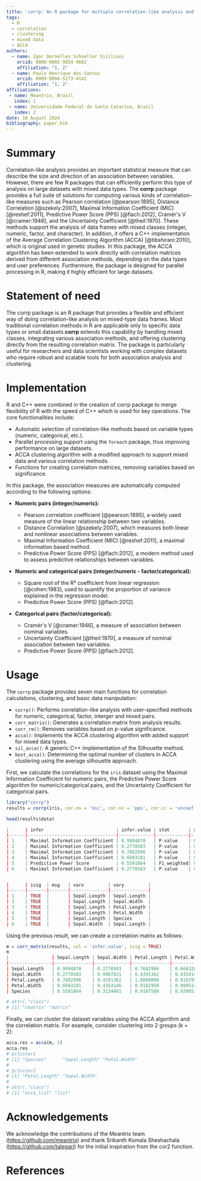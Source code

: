 ```yaml
---
title: 'corrp: An R package for multiple correlation-like analysis and clustering in mixed data'
tags:
  - R
  - correlation
  - clustering
  - mixed data
  - ACCA
authors:
  - name: Igor Dornelles Schoeller Siciliani
    orcid: 0000-0002-9854-9602
    affiliation: "1, 2"
  - name: Paulo Henrique dos Santos
    orcid: 0009-0004-5273-4142
    affiliation: "1, 2"
affiliations:
 - name: Meantrix, Brazil
   index: 1
 - name: Universidade Federal de Santa Catarina, Brazil
   index: 2
date: 16 August 2024
bibliography: paper.bib
---
```


# Summary

Correlation-like analysis provides an important statistical measure that can describe the size and direction of an association between variables. However, there are few R packages that can efficiently perform this type of analysis on large datasets with mixed data types. The **corrp** package provides a full suite of solutions for computing various kinds of correlation-like measures such as Pearson correlation [@pearson:1895], Distance Correlation [@szekely:2007], Maximal Information Coefficient (MIC) [@reshef:2011], Predictive Power Score (PPS) [@flach:2012], Cramér's V [@cramer:1946], and the Uncertainty Coefficient [@theil:1970]. These methods support the analysis of data frames with mixed classes (integer, numeric, factor, and character). In addition, it offers a C++ implementation of the Average Correlation Clustering Algorithm (ACCA) [@tibshirani:2010], which is original used in genetic studies. In this package, the ACCA algorithm has been extended to work directly with correlation matrices derived from different association methods, depending on the data types and user preferences. Furthermore, the package is designed for parallel processing in R, making it highly efficient for large datasets.



# Statement of need

The corrp package is an R package that provides a flexible and efficient way of doing correlation-like analysis on mixed-type data frames. Most traditional correlation methods in R are applicable only to specific data types or small datasets.**corrp** extends this capability by handling mixed classes, integrating various association methods, and offering clustering directly from the resulting correlation matrix. The package is particularly useful for researchers and data scientists working with complex datasets who require robust and scalable tools for both association analysis and clustering.


# Implementation

R and C++ were combined in the creation of corrp package to merge flexibility of R with the speed of C++ which is used for key operations. The core functionalities include:

- Automatic selection of correlation-like methods based on variable types (numeric, categorical, etc.).
- Parallel processing support using the `foreach` package, thus improving performance on large datasets.
- ACCA clustering algorithm with a modified approach to support mixed data and various correlation methods.
- Functions for creating correlation matrices, removing variables based on significance.

In this package, the association measures are automatically computed according to the following options:

- **Numeric pairs (integer/numeric):**
  - Pearson correlation coefficient [@pearson:1895], a widely used measure of the linear relationship between two variables.
  - Distance Correlation [@szekely:2007], which measures both linear and nonlinear associations between variables.
  - Maximal Information Coefficient (MIC) [@reshef:2011], a maximal information based method.
  - Predictive Power Score (PPS) [@flach:2012], a modern method used to assess predictive relationships between variables.

- **Numeric and categorical pairs (integer/numeric - factor/categorical):**
  - Square root of the R² coefficient from linear regression [@cohen:1983], used to quantify the proportion of variance explained in the regression model.
  - Predictive Power Score (PPS) [@flach:2012].

- **Categorical pairs (factor/categorical):**
  - Cramér's V [@cramer:1946], a measure of association between nominal variables.
  - Uncertainty Coefficient [@theil:1970], a measure of nominal association between two variables.
  - Predictive Power Score (PPS) [@flach:2012].



# Usage

The `corrp` package provides seven main functions for correlation calculations, clustering, and basic data manipulation:


- `corrp()`: Performs correlation-like analysis with user-specified methods for numeric, categorical, factor, interger and mixed pairs.
- `corr_matrix()`: Generates a correlation matrix from analysis results.
- `corr_rm()`: Removes variables based on p-value significance.
- `acca()`: Implements the ACCA clustering algorithm with added support for mixed data types.
- `sil_acca()`: A generic C++ implementation of the Silhouette method.
- `best_acca()`: Determining the optimal number of clusters in ACCA clustering using the average silhouette approach.


First, we calculate the correlations for the `iris` dataset using the Maximal Information Coefficient for numeric pairs, the Predictive Power Score algorithm for numeric/categorical pairs, and the Uncertainty Coefficient for categorical pairs.

```r
library("corrp")
results = corrp(iris, cor.nn = 'mic', cor.nc = 'pps', cor.cc = 'uncoef', n.cores = 2, verbose = FALSE)

head(results$data)

|      | infer                           | infer.value | stat       | stat.value |
|------|---------------------------------|-------------|------------|------------|
| 1    | Maximal Information Coefficient | 0.9994870   | P-value    | 0.0000000  |
| 2    | Maximal Information Coefficient | 0.2770503   | P-value    | 0.0000000  |
| 3    | Maximal Information Coefficient | 0.7682996   | P-value    | 0.0000000  |
| 4    | Maximal Information Coefficient | 0.6683281   | P-value    | 0.0000000  |
| 5    | Predictive Power Score          | 0.5591864   | F1_weighted| 0.7028029  |
| 6    | Maximal Information Coefficient | 0.2770503   | P-value    | 0.0000000  |


|      | isig  | msg   | varx         | vary         |
|------|-------|-------|--------------|--------------|
| 1    | TRUE  |       | Sepal.Length | Sepal.Length |
| 2    | TRUE  |       | Sepal.Length | Sepal.Width  |
| 3    | TRUE  |       | Sepal.Length | Petal.Length |
| 4    | TRUE  |       | Sepal.Length | Petal.Width  |
| 5    | TRUE  |       | Sepal.Length | Species      |
| 6    | TRUE  |       | Sepal.Width  | Sepal.Length |

```


Using the previous result, we can create a correlation matrix as follows:

```r
m = corr_matrix(results, col = 'infer.value', isig = TRUE)
m
|                | Sepal.Length | Sepal.Width | Petal.Length | Petal.Width | Species    |
|----------------|--------------|-------------|--------------|-------------|------------|
| Sepal.Length   | 0.9994870    | 0.2770503   | 0.7682996    | 0.6683281   | 0.4075487  |
| Sepal.Width    | 0.2770503    | 0.9967831   | 0.4391362    | 0.4354146   | 0.2012876  |
| Petal.Length   | 0.7682996    | 0.4391362   | 1.0000000    | 0.9182958   | 0.7904907  |
| Petal.Width    | 0.6683281    | 0.4354146   | 0.9182958    | 0.9995144   | 0.7561113  |
| Species        | 0.5591864    | 0.3134401   | 0.9167580    | 0.9398532   | 0.9999758  |

# attr(,"class")
# [1] "cmatrix" "matrix" 

```

Finally, we can cluster the dataset variables using the ACCA algorithm and the correlation matrix. For example, consider clustering into 2 groups (k = 2):

```r
acca.res = acca(m, 2)
acca.res
# $cluster1
# [1] "Species"      "Sepal.Length" "Petal.Width" 
# 
# $cluster2
# [1] "Petal.Length" "Sepal.Width" 
# 
# attr(,"class")
# [1] "acca_list" "list"     

```


# Acknowledgements

We acknowledge the contributions of the Meantrix team (https://github.com/meantrix) and thank Srikanth Komala Sheshachala (https://github.com/talegari) for the initial inspiration from the cor2 function.

# References


